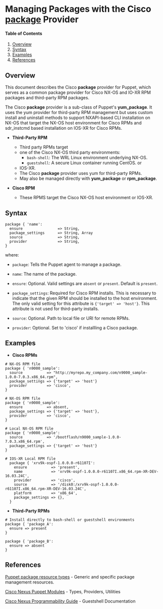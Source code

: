 # Managing Packages with the Cisco <u>package</u> Provider

#### Table of Contents

1. [Overview](#overview)
2. [Syntax](#syntax)
3. [Examples](#examples)
4. [References](#references)

## <a name="overview">Overview</a>

This document describes the Cisco **package** provider for Puppet, which serves as a common package provider for Cisco NX-OS and IO-XR RPM packages and third-party RPM packages.

The Cisco **package** provider is a sub-class of Puppet's **yum_package**. It uses the yum provider for third-party RPM management but uses custom install and uninstall methods to support NXAPI-based CLI installation on NX-OS that target the NX-OS host environment for Cisco RPMs and sdr_instcmd based installation on IOS-XR for Cisco RPMs.

* **Third-Party RPM**
  *  Third party RPMs target 
    * one of the Cisco NX-OS third party environments:
      * `bash-shell`: The WRL Linux environment underlying NX-OS.
      * `guestshell`: A secure Linux container running CentOS.
    or
    * IOS-XR.
  * The Cisco **package** provider uses yum for third-party RPMs.
  * May also be managed directly with **yum_package** or **rpm_package**.

* **Cisco RPM**
  * These RPMS target the Cisco NX-OS host environment or IOS-XR.


## <a name="Syntax">Syntax</a>

~~~
package { 'name':
  ensure                => String,
  package_settings      => String, Array
  source                => String,
  provider              => String,
}
~~~

where:

* `package`: Tells the Puppet agent to manage a package.

* `name`: The name of the package.

* `ensure`: Optional. Valid settings are `absent` or `present`. Default is `present`.

* `package_settings`: Required for Cisco RPM installs. This is necessary to indicate that the given RPM should be installed to the host environment. The only valid setting for this attribute is `{'target' => 'host'}`. This attribute is not used for third-party installs.

* `source`: Optional. Path to local file or URI for remote RPMs.

* `provider`: Optional. Set to 'cisco' if installling a Cisco package.


## <a name="examples">Examples</a>

* **Cisco RPMs**

~~~
# NX-OS RPM file
package { 'n9000_sample':
  source           => "http://myrepo.my_company.com/n9000_sample-1.0.0-7.0.3.x86_64.rpm",
  package_settings => {'target' => 'host'}
  provider         => 'cisco',
}
~~~

~~~
# NX-OS RPM file
package { 'n9000_sample':
  ensure           => absent,
  package_settings => {'target' => 'host'},
  provider         => 'cisco',
}
~~~

~~~
# Local NX-OS RPM file
package { 'n9000_sample':
  source           => '/bootflash/n9000_sample-1.0.0-7.0.3.x86_64.rpm',
  package_settings => {'target' => 'host'}
}
~~~

~~~
# IOS-XR Local RPM file
  package { 'xrv9k-ospf-1.0.0.0-r61107I':
    ensure           => 'present',
    name             => 'xrv9k-ospf-1.0.0.0-r61107I.x86_64.rpm-XR-DEV-16.03.24C',
    provider         => 'cisco',
    source           => '/disk0:/xrv9k-ospf-1.0.0.0-r61107I.x86_64.rpm-XR-DEV-16.03.24C',
    platform         => 'x86_64',
    package_settings => {},
  }
~~~

* **Third-Party RPMs**

~~~
# Install directly to bash-shell or guestshell environments
package { 'package_A':
  ensure => present
}
~~~
~~~
package { 'package_B':
  ensure => absent
}
~~~

## <a name="references">References</a>

[Puppet package resource types](https://docs.puppetlabs.com/references/latest/type.html#package) - Generic and specific package management resources.

[Cisco Nexus Puppet Modules](../README.md) - Types, Providers, Utilities

[Cisco Nexus Programmability Guide](http://www.cisco.com/c/en/us/td/docs/switches/datacenter/nexus9000/sw/6-x/programmability/guide/b_Cisco_Nexus_9000_Series_NX-OS_Programmability_Guide/b_Cisco_Nexus_9000_Series_NX-OS_Programmability_Guide_chapter_01010.html) - Guestshell Documentation

